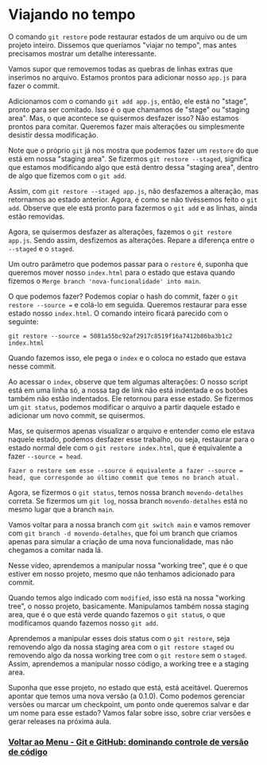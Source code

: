 # Viajando no tempo

O comando `git restore` pode restaurar estados de um arquivo ou de um projeto inteiro. Dissemos que queríamos "viajar no tempo", mas antes precisamos mostrar um detalhe interessante.

Vamos supor que removemos todas as quebras de linhas extras que inserimos no arquivo. Estamos prontos para adicionar nosso `app.js` para fazer o commit.

Adicionamos com o comando `git add app.js`, então, ele está no "stage", pronto para ser comitado. Isso é o que chamamos de "stage" ou "staging area". Mas, o que acontece se quisermos desfazer isso? Não estamos prontos para comitar. Queremos fazer mais alterações ou simplesmente desistir dessa modificação.

Note que o próprio `git` já nos mostra que podemos fazer um `restore` do que está em nossa "staging area". Se fizermos `git restore --staged`, significa que estamos modificando algo que está dentro dessa "staging area", dentro de algo que fizemos com o `git add`.

Assim, com `git restore --staged app.js`, não desfazemos a alteração, mas retornamos ao estado anterior. Agora, é como se não tivéssemos feito o `git add`. Observe que ele está pronto para fazermos o `git add` e as linhas, ainda estão removidas.

Agora, se quisermos desfazer as alterações, fazemos o `git restore app.js`. Sendo assim, desfizemos as alterações. Repare a diferença entre o `--staged` e o `staged`.

Um outro parâmetro que podemos passar para o `restore` é, suponha que queremos mover nosso `index.html` para o estado que estava quando fizemos o `Merge branch 'nova-funcionalidade' into main`.

O que podemos fazer? Podemos copiar o hash do commit, fazer o `git restore --source =` e colá-lo em seguida. Queremos restaurar para esse estado nosso `index.html`. O comando inteiro ficará parecido com o seguinte:

```
git restore --source = 5081a55bc92af2917c8519f16a7412b86ba3b1c2 index.html
```

Quando fazemos isso, ele pega o `index` e o coloca no estado que estava nesse commit.

Ao acessar o `index`, observe que tem algumas alterações: O nosso script está em uma linha só, a nossa tag de link não está indentada e os botões também não estão indentados. Ele retornou para esse estado. Se fizermos um `git status`, podemos modificar o arquivo a partir daquele estado e adicionar um novo commit, se quisermos.

Mas, se quisermos apenas visualizar o arquivo e entender como ele estava naquele estado, podemos desfazer esse trabalho, ou seja, restaurar para o estado normal dele com o `git restore index.html`, que é equivalente a fazer `--source = head`.

```
Fazer o restore sem esse --source é equivalente a fazer --source = head, que corresponde ao último commit que temos no branch atual.
```

Agora, se fizermos o `git status`, temos nossa branch `movendo-detalhes` correta. Se fizermos um `git log`, nossa branch `movendo-detalhes` está no mesmo lugar que a branch `main`.

Vamos voltar para a nossa branch com `git switch main` e vamos remover com `git branch -d movendo-detalhes`, que foi um branch que criamos apenas para simular a criação de uma nova funcionalidade, mas não chegamos a comitar nada lá.

Nesse vídeo, aprendemos a manipular nossa "working tree", que é o que estiver em nosso projeto, mesmo que não tenhamos adicionado para commit.

Quando temos algo indicado com `modified`, isso está na nossa "working tree", o nosso projeto, basicamente. Manipulamos também nossa staging area, que é o que está verde quando fazemos o `git statu`s, o que modificamos quando fazemos nosso `git add`.

Aprendemos a manipular esses dois status com o `git restore`, seja removendo algo da nossa staging area com o `git restore staged` ou removendo algo da nossa working tree com o `git restore` sem o `staged`. Assim, aprendemos a manipular nosso código, a working tree e a staging area.

Suponha que esse projeto, no estado que está, está aceitável. Queremos apontar que temos uma nova versão (a 0.1.0). Como podemos gerenciar versões ou marcar um checkpoint, um ponto onde queremos salvar e dar um nome para esse estado? Vamos falar sobre isso, sobre criar versões e gerar releases na próxima aula.

### [Voltar ao Menu - Git e GitHub: dominando controle de versão de código](../menu.md)
